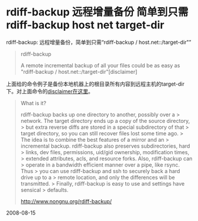 # rdiff-backup 远程增量备份 简单到只需 rdiff-backup host net target-dir

rdiff-backup: 远程增量备份，简单到只需“rdiff-backup / host.net::/target-dir"”

> rdiff-backup
> 
> A remote incremental backup of all your files could be as easy as
> "rdiff-backup / host.net::/target-dir"[disclaimer]

上面给的命令例子是备份本地机器上的根目录所有内容到远程主机的target-dir下。对上面命令的[disclaimer在这里](http://www.nongnu.org/rdiff-backup/fineprint.html)。

> What is it?
> 
> rdiff-backup backs up one directory to another, possibly over a > network. The target directory ends up a copy of the source directory, > but extra reverse diffs are stored in a special subdirectory of that > target directory, so you can still recover files lost some time ago. > The idea is to combine the best features of a mirror and an > incremental backup. rdiff-backup also preserves subdirectories, hard > links, dev files, permissions, uid/gid ownership, modification times, > extended attributes, acls, and resource forks. Also, rdiff-backup can > operate in a bandwidth efficient manner over a pipe, like rsync. Thus > you can use rdiff-backup and ssh to securely back a hard drive up to a > remote location, and only the differences will be transmitted. > Finally, rdiff-backup is easy to use and settings have sensical > defaults.
> 
> http://www.nongnu.org/rdiff-backup/


2008-08-15